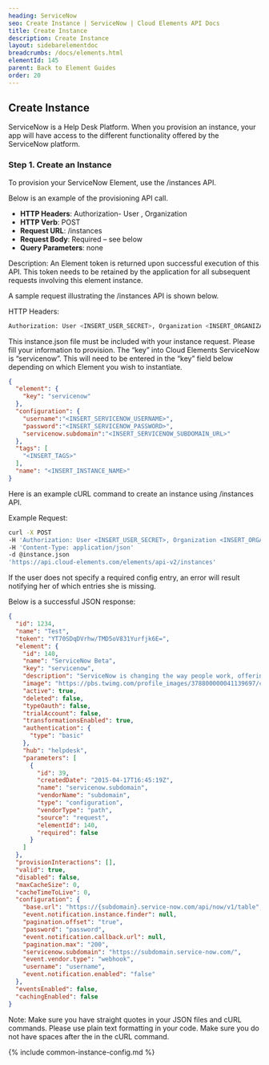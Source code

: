 ```yaml
---
heading: ServiceNow
seo: Create Instance | ServiceNow | Cloud Elements API Docs
title: Create Instance
description: Create Instance
layout: sidebarelementdoc
breadcrumbs: /docs/elements.html
elementId: 145
parent: Back to Element Guides
order: 20
---
```


## Create Instance

ServiceNow is a Help Desk Platform. When you provision an instance, your app will have access to the different functionality offered by the ServiceNow platform.

### Step 1. Create an Instance

To provision your ServiceNow Element, use the /instances API.

Below is an example of the provisioning API call.

* __HTTP Headers__: Authorization- User <user secret>, Organization <organization secret>
* __HTTP Verb__: POST
* __Request URL__: /instances
* __Request Body__: Required – see below
* __Query Parameters__: none

Description: An Element token is returned upon successful execution of this API. This token needs to be retained by the application for all subsequent requests involving this element instance.

A sample request illustrating the /instances API is shown below.

HTTP Headers:

```bash
Authorization: User <INSERT_USER_SECRET>, Organization <INSERT_ORGANIZATION_SECRET>

```
This instance.json file must be included with your instance request.  Please fill your information to provision.  The “key” into Cloud Elements ServiceNow is “servicenow”.  This will need to be entered in the “key” field below depending on which Element you wish to instantiate.

```JSON
{
  "element": {
    "key": "servicenow"
  },
  "configuration": {
    "username":"<INSERT_SERVICENOW_USERNAME>",
    "password":"<INSERT_SERVICENOW_PASSWORD>",
    "servicenow.subdomain":"<INSERT_SERVICENOW_SUBDOMAIN_URL>"
  },
  "tags": [
    "<INSERT_TAGS>"
  ],
  "name": "<INSERT_INSTANCE_NAME>"
}
```

Here is an example cURL command to create an instance using /instances API.

Example Request:

```bash
curl -X POST
-H 'Authorization: User <INSERT_USER_SECRET>, Organization <INSERT_ORGANIZATION_SECRET>'
-H 'Content-Type: application/json'
-d @instance.json
'https://api.cloud-elements.com/elements/api-v2/instances'
```

If the user does not specify a required config entry, an error will result notifying her of which entries she is missing.

Below is a successful JSON response:

```JSON
{
  "id": 1234,
  "name": "Test",
  "token": "YT70SDqDVrhw/TMD5oV831Yurfjk6E=",
  "element": {
    "id": 140,
    "name": "ServiceNow Beta",
    "key": "servicenow",
    "description": "ServiceNow is changing the way people work, offering service management for every department in the enterprise including IT, human resources, facilities & more.",
    "image": "https://pbs.twimg.com/profile_images/378800000041139697/cf1e6299ecb533ed82725abe96bb96a9_400x400.png",
    "active": true,
    "deleted": false,
    "typeOauth": false,
    "trialAccount": false,
    "transformationsEnabled": true,
    "authentication": {
      "type": "basic"
    },
    "hub": "helpdesk",
    "parameters": [
      {
        "id": 39,
        "createdDate": "2015-04-17T16:45:19Z",
        "name": "servicenow.subdomain",
        "vendorName": "subdomain",
        "type": "configuration",
        "vendorType": "path",
        "source": "request",
        "elementId": 140,
        "required": false
      }
    ]
  },
  "provisionInteractions": [],
  "valid": true,
  "disabled": false,
  "maxCacheSize": 0,
  "cacheTimeToLive": 0,
  "configuration": {
    "base.url": "https://{subdomain}.service-now.com/api/now/v1/table",
    "event.notification.instance.finder": null,
    "pagination.offset": "true",
    "password": "password",
    "event.notification.callback.url": null,
    "pagination.max": "200",
    "servicenow.subdomain": "https://subdomain.service-now.com/",
    "event.vendor.type": "webhook",
    "username": "username",
    "event.notification.enabled": "false"
  },
  "eventsEnabled": false,
  "cachingEnabled": false
}
```

Note:  Make sure you have straight quotes in your JSON files and cURL commands.  Please use plain text formatting in your code.  Make sure you do not have spaces after the in the cURL command.

{% include common-instance-config.md %}
